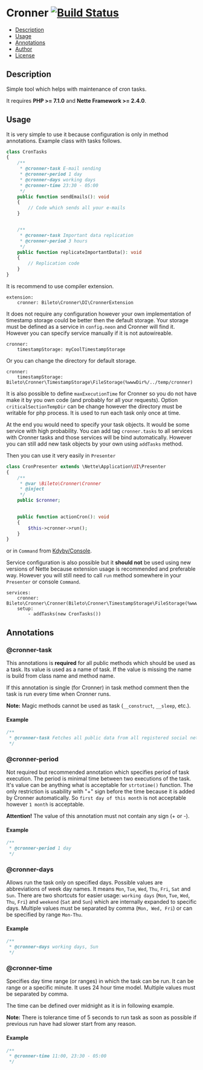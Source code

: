 # Cronner [![Build Status](https://travis-ci.org/bileto/Cronner.svg?branch=master)](https://travis-ci.org/bileto/Cronner)

- [Description](#description)
- [Usage](#usage)
- [Annotations](#annotations)
- [Author](#author)
- [License](#license)

## Description

Simple tool which helps with maintenance of cron tasks.

It requires **PHP >= 7.1.0** and **Nette Framework >= 2.4.0**.

## Usage

It is very simple to use it because configuration is only in method annotations. Example class with tasks follows.

```php
class CronTasks
{
    /**
     * @cronner-task E-mail sending
     * @cronner-period 1 day
     * @cronner-days working days
     * @cronner-time 23:30 - 05:00
     */
    public function sendEmails(): void
    {
        // Code which sends all your e-mails
    }


    /**
     * @cronner-task Important data replication
     * @cronner-period 3 hours
     */
    public function replicateImportantData(): void
    {
        // Replication code
    }
}
```

 It is recommend to use compiler extension.

```neon
extension:
    cronner: Bileto\Cronner\DI\CronnerExtension
```

It does not require any configuration however your own implementation of timestamp storage could be better
then the default storage. Your storage must be defined as a service in `config.neon` and Cronner will find it.
However you can specify service manually if it is not autowireable.

```neon
cronner:
    timestampStorage: myCoolTimestampStorage
```

Or you can change the directory for default storage.

```neon
cronner:
    timestampStorage: Bileto\Cronner\TimestampStorage\FileStorage(%wwwDir%/../temp/cronner)
```

It is also possible to define `maxExecutionTime` for Cronner so you do not have make it by you own code
(and probably for all your requests). Option `criticalSectionTempDir` can be change however the directory
must be writable for php process. It is used to run each task only once at time.

At the end you would need to specify your task objects. It would be some service with high probability.
You can add tag `cronner.tasks` to all services with Cronner tasks and those services will be bind
automatically. However you can still add new task objects by your own using `addTasks` method.

Then you can use it very easily in `Presenter`

```php
class CronPresenter extends \Nette\Application\UI\Presenter
{
    /**
     * @var \Bileto\Cronner\Cronner
     * @inject
     */
    public $cronner;

    
    public function actionCron(): void
    {
        $this->cronner->run();
    }
}
```

 or in `Command` from [Kdyby/Console](https://github.com/Kdyby/Console).

Service configuration is also possible but it **should not** be used using new versions of Nette because extension
usage is recommended and preferable way. However you will still need to call `run` method somewhere in your
`Presenter` or console `Command`.

```neon
services:
    cronner: Bileto\Cronner\Cronner(Bileto\Cronner\TimestampStorage\FileStorage(%wwwDir%/../temp/cronner))
    setup:
    	- addTasks(new CronTasks())
```

## Annotations

### @cronner-task

This annotations is **required** for all public methods which should be used as a task.
Its value is used as a name of task. If the value is missing the name is build from class name
and method name.

If this annotation is single (for Cronner) in task method comment then the task is run
every time when Cronner runs.

**Note:** Magic methods cannot be used as task (`__construct`, `__sleep`, etc.).

#### Example

```php
/**
 * @cronner-task Fetches all public data from all registered social networks
 */
```

### @cronner-period

Not required but recommended annotation which specifies period of task execution.
The period is minimal time between two executions of the task. It's value can be
anything what is acceptable for `strtotime()` function. The only restriction is usability
with "+" sign before the time because it is added by Cronner automatically. So `first day of this month`
is not acceptable however `1 month` is acceptable.

**Attention!** The value of this annotation must not contain any sign (+ or -).

#### Example

```php
/**
 * @cronner-period 1 day
 */
```

### @cronner-days

Allows run the task only on specified days. Possible values are abbreviations of week day names.
It means `Mon`, `Tue`, `Wed`, `Thu`, `Fri`, `Sat` and `Sun`. There are two shortcuts for easier usage:
`working days` (`Mon`, `Tue`, `Wed`, `Thu`, `Fri`) and `weekend` (`Sat` and `Sun`) which are internally
expanded to specific days. Multiple values must be separated by comma (`Mon, Wed, Fri`) or can be specified by range `Mon-Thu`.

#### Example

```php
/**
 * @cronner-days working days, Sun
 */
```

### @cronner-time

Specifies day time range (or ranges) in which the task can be run. It can be range or a specific minute.
It uses 24 hour time model. Multiple values must be separated by comma.

The time can be defined over midnight as it is in following example.

**Note:** There is tolerance time of 5 seconds to run task as soon as possible if previous run have had slower
start from any reason.

#### Example

```php
/**
 * @cronner-time 11:00, 23:30 - 05:00
 */
```
